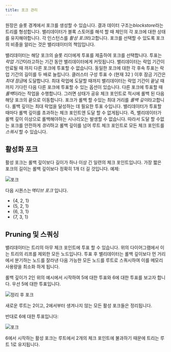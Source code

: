 ```yaml
---
title: 포크 관리
---
```


원장은 슬롯 경계에서 포크를 생성할 수 있습니다. 결과 데이터 구조는*blockstore*라는 트리를 형성합니다. 밸리데이터가 블록 스토어를 해석 할 때 체인의 각 포크에 대한 상태를 유지해야합니다. 각 인스턴스를 *활성 포크*라고합니다. 포크를 선택할 수 있도록 포크의 비중을 알리는 것은 밸리데이터의 책임입니다.

밸리데이터는 해당 포크의 슬롯 리더에게 투표를 제출하여 포크를 선택합니다. 투표는 *락업 기간*이라고하는 기간 동안 밸리데이터에게 커밋됩니다. 밸리데이터는 락업 기간이 만료될 때 까지 다른 포크에 투표할 수 없습니다. 동일한 포크에 대한 각 후속 투표는 락업 기간의 길이를 두 배로 늘립니다. 클러스터 구성 투표 수 \(현재 32 \) 이후 잠금 기간은 *최대 잠금*에 도달합니다. 최대 락업에 도달할 때까지 밸리데이터는 락업 기간이 끝날 때까지 기다린 다음 다른 포크에 투표할 수 있는 옵션이 있습니다. 다른 포크에 투표할 때 *롤백*이라는 작업을 수행합니다. 그러면 상태가 공유 체크 포인트로 적시에 롤백 된 다음 해당 포크의 끝으로 이동합니다. 포크가 롤백 할 수있는 최대 거리를 *롤백 깊이*라고합니다. 롤백 깊이는 최대 락업을 달성하는 데 필요한 투표 수입니다. 밸리데이터가 투표할 때마다 롤백 깊이를 초과하는 체크 포인트엔 도달 할 수 없게됩니다. 즉, 밸리데이터가 롤백 깊이 이상으로 롤백해야하는 시나리오는 발생할 수 없습니다. 따라서 도달 할 수없는 포크를 안전하게 *정리*하고 롤백 깊이를 넘어 루트 체크 포인트로 모든 체크 포인트를 _스쿼시_ 할 수 있습니다.

## 활성화 포크

활성 포크는 롤백 깊이보다 길이가 하나 이상 긴 일련의 체크 포인트입니다. 가장 짧은 포크의 길이는 롤백 깊이보다 정확히 1개 더 길 것입니다. 예제:

![포크](/img/forks.svg)

다음 시퀀스는*액티브 포크* 입니다.

- {4, 2, 1}
- {5, 2, 1}
- {6, 3, 1}
- {7, 3, 1}

## Pruning 및 스쿼싱

밸리데이터는 트리의 아무 체크 포인트에 투표 할 수 있습니다. 위의 다이어그램에서 이는 트리의 리프를 제외한 모든 노드입니다. 투표 후 밸리데이터는 롤백 깊이보다 먼 거리에서 분기하는 노드를 잘라낸 다음 가능한 모든 노드를 루트로 스쿼시하여 이를 메모리 사용량을 최소화 하게 됩니다.

롤백 깊이가 2인 위의 예시에서 시작하여 5에 대한 투표와 6에 대한 투표를 보고자 합니다. 우선 5에 대한 투표입니다.

![정리 후 포크](/img/forks-pruned.svg)

새로운 루트는 2이고, 2에서부터 생겨나지 않는 모든 활성 포크들은 정리됩니다.

반대로 6에 대한 투표입니다:

![포크](/img/forks-pruned2.svg)

6에서 시작하는 활성 포크는 루트에서 2개의 체크 포인트에 불과하기 때문에 트리는 루트 1로 유지됩니다.
